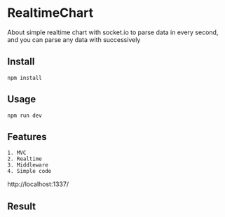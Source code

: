 # RealtimeChart
About simple realtime chart with socket.io to parse data in every second, and you can parse any data with successively

## Install

```
npm install
```

## Usage

```
npm run dev
```

## Features

```
1. MVC
2. Realtime
3. Middleware
4. Simple code
```
http://localhost:1337/

## Result

![]()
